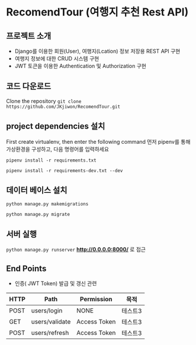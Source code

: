 # RecomendTour (여행지 추천 Rest API)
## 프로젝트 소개
* Django를 이용한 회원(User), 여행지(Lcation) 정보 저장용 REST API 구현
* 여행지 정보에 대한 CRUD 시스템 구현
* JWT 토큰을 이용한 Authentication 및 Authorization 구현

## 코드 다운로드
Clone the repository
`git clone https://github.com/JKjiwon/RecomendTour.git`


## project dependencies 설치

First create virtualenv, then enter the following command
먼저 pipenv를 통해 가상환경을 구성하고, 다음 명령어를 입력하세요

`pipenv install -r requirements.txt`

`pipenv install -r requirements-dev.txt --dev`

## 데이터 베이스 설치

`python manage.py makemigrations`

`python manage.py migrate`


## 서버 실행
`python manage.py runserver` **http://0.0.0.0:8000/** 로 접근

## End Points
* 인증( JWT Token) 발급 및 갱신 관련

|HTTP|Path|Permission|목적|
|---|---|---|---|
|POST|users/login|NONE|테스트3|
|GET|users/validate|Access Token|테스트3|
|POST|users/refresh|Access Token|테스트3|
